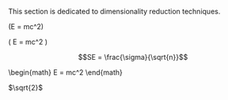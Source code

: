 This section is dedicated to dimensionality reduction techniques.

\(E = mc^2\)

\( E = mc^2 \)


```math
SE = \frac{\sigma}{\sqrt{n}}
```


\begin{math} 
E = mc^2 
\end{math}

$`\sqrt{2}`$
